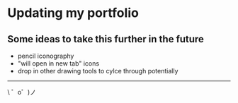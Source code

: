 Updating my portfolio
=================


Some ideas to take this further in the future
------------

- pencil iconography
- "will open in new tab" icons
- drop in other drawing tools to cylce through potentially

-------------------

\ ゜o゜)ノ
